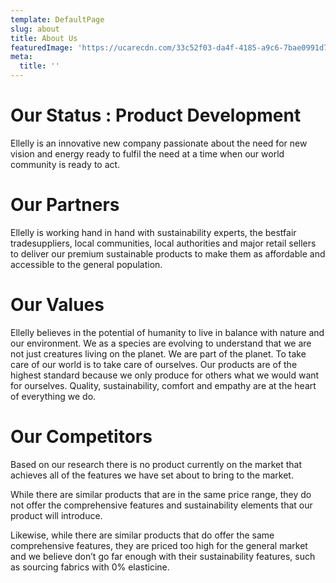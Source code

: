 ```yaml
---
template: DefaultPage
slug: about
title: About Us
featuredImage: 'https://ucarecdn.com/33c52f03-da4f-4185-a9c6-7bae0991d7c0/'
meta:
  title: ''
---
```

# Our Status : Product Development

Ellelly is an innovative new company passionate about the need for new vision and energy ready to fulfil the need at a time when our world community is ready to act.

# Our Partners

Ellelly is working hand in hand with sustainability experts, the bestfair tradesuppliers, local communities, local authorities and major retail sellers to deliver our premium sustainable products to make them as affordable and accessible to the general population.



# Our Values

Ellelly believes in the potential of humanity to live in balance with nature and our environment. We as a species are evolving to understand that we are not just creatures living on the planet. We are part of the planet. To take care of our world is to take care of ourselves. Our products are of the highest standard because we only produce for others what we would want for ourselves. Quality, sustainability, comfort and empathy are at the heart of everything we do.



# Our Competitors

Based on our  research there is no product currently on the market that achieves all of the features we have set about to bring to the market.

While there are similar products that are in the same price range, they do not offer the comprehensive features and sustainability elements that our product will introduce.

Likewise, while there are similar products that do offer the same comprehensive features, they are priced too high for the general market and we believe don’t go far enough with their sustainability features, such as sourcing fabrics with 0% elasticine.
